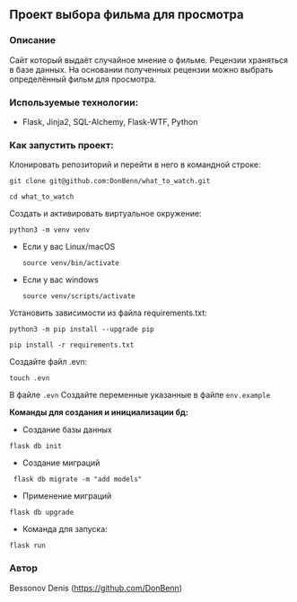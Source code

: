 ## Проект выбора фильма для просмотра

### Описание 
Сайт который выдаёт случайное мнение о фильме. Рецензии храняться в базе данных.
На основании полученных рецензии можно выбрать определённый фильм для просмотра.

### Используемые технологии:

* Flask, Jinja2, SQL-Alchemy, Flask-WTF, Python

### Как запустить проект:

Клонировать репозиторий и перейти в него в командной строке:

```
git clone git@github.com:DonBenn/what_to_watch.git
```

```
cd what_to_watch
```

Cоздать и активировать виртуальное окружение:

```
python3 -m venv venv
```

* Если у вас Linux/macOS

    ```
    source venv/bin/activate
    ```

* Если у вас windows

    ```
    source venv/scripts/activate
    ```

Установить зависимости из файла requirements.txt:

```
python3 -m pip install --upgrade pip
```

```
pip install -r requirements.txt
```

Создайте файл .evn:
```
touch .evn
```

В файле `.evn` Создайте переменные указанные в файле `env.example`


**Команды для создания и инициализации бд:**

* Создание базы данных
```
flask db init
```

* Создание миграций
```
 flask db migrate -m "add models"
```

* Применение миграций
```
flask db upgrade 
```

* Команда для запуска:

```
flask run
```


### Автор

Bessonov Denis (https://github.com/DonBenn)